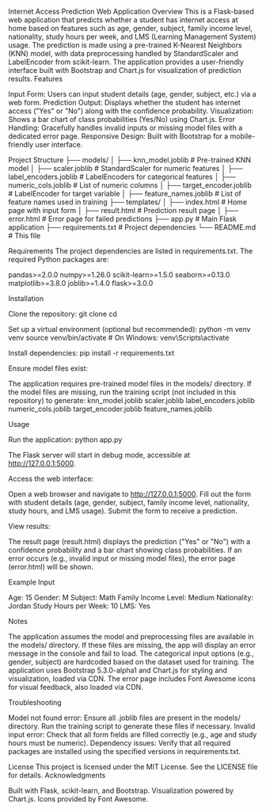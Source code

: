 Internet Access Prediction Web Application
Overview
This is a Flask-based web application that predicts whether a student has internet access at home based on features such as age, gender, subject, family income level, nationality, study hours per week, and LMS (Learning Management System) usage. The prediction is made using a pre-trained K-Nearest Neighbors (KNN) model, with data preprocessing handled by StandardScaler and LabelEncoder from scikit-learn. The application provides a user-friendly interface built with Bootstrap and Chart.js for visualization of prediction results.
Features

Input Form: Users can input student details (age, gender, subject, etc.) via a web form.
Prediction Output: Displays whether the student has internet access ("Yes" or "No") along with the confidence probability.
Visualization: Shows a bar chart of class probabilities (Yes/No) using Chart.js.
Error Handling: Gracefully handles invalid inputs or missing model files with a dedicated error page.
Responsive Design: Built with Bootstrap for a mobile-friendly user interface.

Project Structure
├── models/
│   ├── knn_model.joblib        # Pre-trained KNN model
│   ├── scaler.joblib           # StandardScaler for numeric features
│   ├── label_encoders.joblib   # LabelEncoders for categorical features
│   ├── numeric_cols.joblib     # List of numeric columns
│   ├── target_encoder.joblib   # LabelEncoder for target variable
│   ├── feature_names.joblib    # List of feature names used in training
├── templates/
│   ├── index.html              # Home page with input form
│   ├── result.html             # Prediction result page
│   ├── error.html              # Error page for failed predictions
├── app.py                      # Main Flask application
├── requirements.txt            # Project dependencies
└── README.md                   # This file

Requirements
The project dependencies are listed in requirements.txt. The required Python packages are:

pandas>=2.0.0
numpy>=1.26.0
scikit-learn>=1.5.0
seaborn>=0.13.0
matplotlib>=3.8.0
joblib>=1.4.0
flask>=3.0.0

Installation

Clone the repository:
git clone <repository-url>
cd <repository-directory>


Set up a virtual environment (optional but recommended):
python -m venv venv
source venv/bin/activate  # On Windows: venv\Scripts\activate


Install dependencies:
pip install -r requirements.txt


Ensure model files exist:

The application requires pre-trained model files in the models/ directory.
If the model files are missing, run the training script (not included in this repository) to generate:
knn_model.joblib
scaler.joblib
label_encoders.joblib
numeric_cols.joblib
target_encoder.joblib
feature_names.joblib





Usage

Run the application:
python app.py

The Flask server will start in debug mode, accessible at http://127.0.0.1:5000.

Access the web interface:

Open a web browser and navigate to http://127.0.0.1:5000.
Fill out the form with student details (age, gender, subject, family income level, nationality, study hours, and LMS usage).
Submit the form to receive a prediction.


View results:

The result page (result.html) displays the prediction ("Yes" or "No") with a confidence probability and a bar chart showing class probabilities.
If an error occurs (e.g., invalid input or missing model files), the error page (error.html) will be shown.



Example Input

Age: 15
Gender: M
Subject: Math
Family Income Level: Medium
Nationality: Jordan
Study Hours per Week: 10
LMS: Yes

Notes

The application assumes the model and preprocessing files are available in the models/ directory. If these files are missing, the app will display an error message in the console and fail to load.
The categorical input options (e.g., gender, subject) are hardcoded based on the dataset used for training.
The application uses Bootstrap 5.3.0-alpha1 and Chart.js for styling and visualization, loaded via CDN.
The error page includes Font Awesome icons for visual feedback, also loaded via CDN.

Troubleshooting

Model not found error: Ensure all .joblib files are present in the models/ directory. Run the training script to generate these files if necessary.
Invalid input error: Check that all form fields are filled correctly (e.g., age and study hours must be numeric).
Dependency issues: Verify that all required packages are installed using the specified versions in requirements.txt.

License
This project is licensed under the MIT License. See the LICENSE file for details.
Acknowledgments

Built with Flask, scikit-learn, and Bootstrap.
Visualization powered by Chart.js.
Icons provided by Font Awesome.

